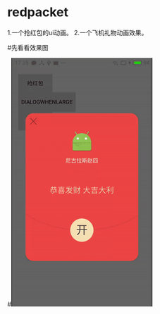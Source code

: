 # redpacket
1.一个抢红包的ui动画。
2.一个飞机礼物动画效果。


#先看看效果图

#![这里写图片描述](https://github.com/xiaozhucdj/redpacket/blob/master/art/video-to-gif%20.gif)
